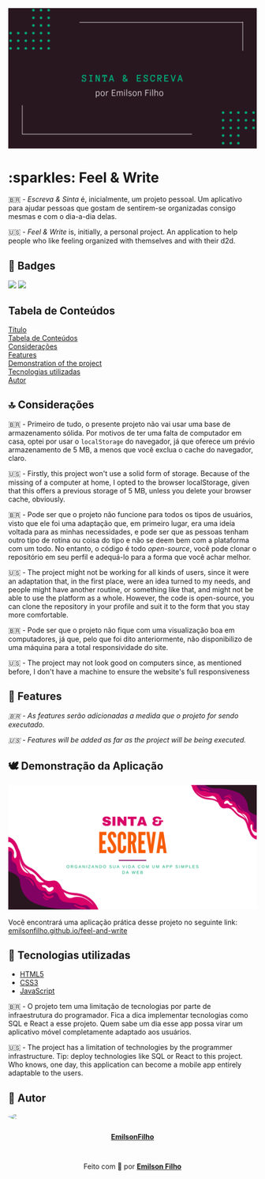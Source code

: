 <div class="img">
    <img src="../images/github/Capa - Sinta & Escreva.png" alt="Logo do projeto">
</div>
<h1 class="text-center" id="title">:sparkles: Feel & Write</h1>
🇧🇷 - <em>Escreva & Sinta</em> é, inicialmente, um projeto pessoal. Um aplicativo para ajudar pessoas que gostam de sentirem-se organizadas consigo mesmas e com o dia-a-dia delas.

:us: - <em>Feel & Write</em> is, initially, a personal project. An application to help people who like feeling organized with themselves and with their d2d.

<h2 class="mt">📣 Badges</h2>
<img src="https://img.shields.io/github/languages/code-size/emilsonfilho/feel-and-write?color=%23f75c03&label=Tamanho%20do%20reposit%C3%B3rio">
<img src="https://img.shields.io/bower/l/mi?color=%23d90368&label=Licen%C3%A7a">

<h2 class="mt">Tabela de Conteúdos</h2>

<tr id="table-of-contents">
    <td><a href="#title">Título</a></td><br>
    <td><a href="#table-of-contents">Tabela de Conteúdos</a></td><br>
    <td><a href="#considerations">Considerações</a></td><br>
    <td><a href="#features">Features</a></td><br>
    <td><a href="#demonstration-of-the-project">Demonstration of the project</a></td><br>
    <td><a href="#technologies">Tecnologias utilizadas</a></td><br>
    <td><a href="#author">Autor</a></td><br>
</tr>

<h2 id="considerations" class="mt">🔝 Considerações</h2>

🇧🇷 - Primeiro de tudo, o presente projeto não vai usar uma base de armazenamento sólida. Por motivos de ter uma falta de computador em casa, optei por usar o <code>localStorage</code> do navegador, já que oferece um prévio armazenamento de 5 MB, a menos que você exclua o cache do navegador, claro.

:us: - Firstly, this project won't use a solid form of storage. Because of the missing of a computer at home, I opted to the browser localStorage, given that this offers a previous storage of 5 MB, unless you delete your browser cache, obviously.

🇧🇷 - Pode ser que o projeto não funcione para todos os tipos de usuários, visto que ele foi uma adaptação que, em primeiro lugar, era uma ideia voltada para as minhas necessidades, e pode ser que as pessoas tenham outro tipo de rotina ou coisa do tipo e não se deem bem com a plataforma com um todo. No entanto, o código é todo <em>open-source</em>, você pode clonar o repositório em seu perfil e adequá-lo para a forma que você achar melhor.

:us: - The project might not be working for all kinds of users, since it were an adaptation that, in the first place, were an idea turned to my needs, and people might have another routine, or something like that, and might not be able to use the platform as a whole. However, the code is open-source, you can clone the repository in your profile and suit it to the form that you stay more comfortable.

🇧🇷 - Pode ser que o projeto não fique com uma visualização boa em computadores, já que, pelo que foi dito anteriormente, não disponibilizo de uma máquina para a total responsividade do site.

:us: - The project may not look good on computers since, as mentioned before, I don't have a machine to ensure the website's full responsiveness

<h2 class="mt10" id="features">🔬 Features</h2>
<em>🇧🇷 - As features serão adicionadas a medida que o projeto for sendo executado.</em>

<em>:us: - Features will be added as far as the project will be being executed.</em>

<h2 class="mt" id="demonstration-of-the-project">🕊 Demonstração da Aplicação</h2>

<div class="img">
    <img src="../images/github/Banner GitHub - Sinta&Escreva.png" alt="Banner do GitHub do projeto">
</div>

Você encontrará uma aplicação prática desse projeto no seguinte link: [emilsonfilho.github.io/feel-and-write](emilsonfilho.github.io/feel-and-write)

<h2 class="mt" id="technologies">👑 Tecnologias utilizadas</h2>

- [HTML5](https://developer.mozilla.org/en-US/docs/Web/HTML)
- [CSS3](https://developer.mozilla.org/en-US/docs/Web/CSS)
- [JavaScript](https://developer.mozilla.org/en-US/docs/Web/JavaScript)

🇧🇷 - O projeto tem uma limitação de tecnologias por parte de infraestrutura do programador. Fica a dica implementar tecnologias como SQL e React a esse projeto. Quem sabe um dia esse app possa virar um aplicativo móvel completamente adaptado aos usuários.

:us: - The project has a limitation of technologies by the programmer infrastructure. Tip: deploy technologies like SQL or React to this project. Who knows, one day, this application can become a mobile app entirely adaptable to the users.

<h2 class="mt" id="author">🍁 Autor</h2>

<div style="display: flex; flex-direction: column; text-align:center; gap: 10px;">
<img style="border-radius: 100%; width: 150px" src="https://avatars.githubusercontent.com/u/92304613?s=96&v=4">

<strong>[EmilsonFilho](https://github.com/emilsonfilho)</strong>

</div>

<div style="text-align: center; padding: 15px 0px;"><p>Feito com 💜 por <a href="https://github.com/emilsonfilho"><strong>Emilson Filho</strong></a></p></div>
